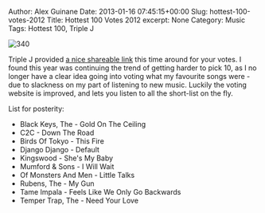 Author: Alex Guinane
Date: 2013-01-16 07:45:15+00:00
Slug: hottest-100-votes-2012
Title: Hottest 100 Votes 2012
excerpt: None
Category: Music
Tags: Hottest 100, Triple J

![340](/images/2013/2013-01-16-hottest-100-votes-2012/340.jpg)

Triple J provided [a nice shareable link](http://triplejgadget.abc.net.au/hottest100/12/vote/share/6ae5cbac30a70165d22ab9289043ff48#) this time around for your votes. I found this year was continuing the trend of getting harder to pick 10, as I no longer have a clear idea going into voting what my favourite songs were - due to slackness on my part of listening to new music. Luckily the voting website is improved, and lets you listen to all the short-list on the fly.

List for posterity:

* Black Keys, The - Gold On The Ceiling
* C2C - Down The Road
* Birds Of Tokyo - This Fire
* Django Django - Default
* Kingswood - She's My Baby
* Mumford & Sons - I Will Wait
* Of Monsters And Men - Little Talks
* Rubens, The - My Gun
* Tame Impala - Feels Like We Only Go Backwards
* Temper Trap, The - Need Your Love
